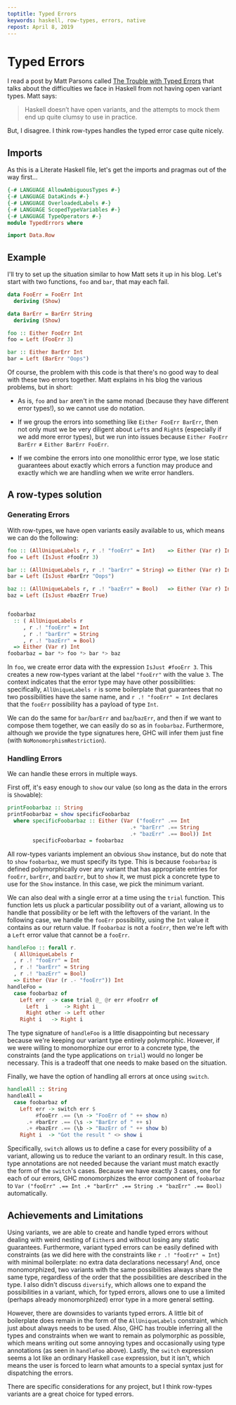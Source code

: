 ```yaml
---
toptitle: Typed Errors
keywords: haskell, row-types, errors, native
repost: April 8, 2019
---
```


# Typed Errors

I read a post by Matt Parsons called
[The Trouble with Typed Errors](https://www.parsonsmatt.org/2018/11/03/trouble_with_typed_errors.html)
that talks about the difficulties we face in Haskell
from not having open variant types.  Matt says:

> Haskell doesn’t have open variants, and the attempts to mock them end up quite
> clumsy to use in practice.

But, I disagree.  I think row-types handles the typed error case quite nicely.

## Imports

As this is a Literate Haskell file, let's get the imports and pragmas out of the
way first...

```haskell
{-# LANGUAGE AllowAmbiguousTypes #-}
{-# LANGUAGE DataKinds #-}
{-# LANGUAGE OverloadedLabels #-}
{-# LANGUAGE ScopedTypeVariables #-}
{-# LANGUAGE TypeOperators #-}
module TypedErrors where

import Data.Row
```

## Example

I'll try to set up the situation similar to how Matt sets it up in his blog.
Let's start with two functions, `foo` and `bar`, that may each fail.

```haskell
data FooErr = FooErr Int
  deriving (Show)

data BarErr = BarErr String
  deriving (Show)

foo :: Either FooErr Int
foo = Left (FooErr 3)

bar :: Either BarErr Int
bar = Left (BarErr "Oops")
```

Of course, the problem with this code is that there's no good way to deal with
these two errors together.  Matt explains in his blog the various problems, but
in short:

- As is, `foo` and `bar` aren't in the same monad (because they have different
  error types!), so we cannot use do notation.

- If we group the errors into something like `Either FooErr BarErr`, then not
  only must we be very diligent about `Left`s and `Right`s (especially if we add
  more error types), but we run into issues because `Either FooErr BarErr` ≠
  `Either BarErr FooErr`.

- If we combine the errors into one monolithic error type, we lose static
  guarantees about exactly which errors a function may produce and exactly which
  we are handling when we write error handlers.

## A row-types solution

### Generating Errors

With row-types, we have open variants easily available to us, which means we can
do the following:

```haskell
foo :: (AllUniqueLabels r, r .! "fooErr" ≈ Int)    => Either (Var r) Int
foo = Left (IsJust #fooErr 3)

bar :: (AllUniqueLabels r, r .! "barErr" ≈ String) => Either (Var r) Int
bar = Left (IsJust #barErr "Oops")

baz :: (AllUniqueLabels r, r .! "bazErr" ≈ Bool)   => Either (Var r) Int
baz = Left (IsJust #bazErr True)


foobarbaz
  :: ( AllUniqueLabels r
     , r .! "fooErr" ≈ Int
     , r .! "barErr" ≈ String
     , r .! "bazErr" ≈ Bool)
  => Either (Var r) Int
foobarbaz = bar *> foo *> bar *> baz
```

In `foo`, we create error data with the expression `IsJust #fooErr 3`.  This
creates a new row-types variant at the label `"fooErr"` with the value `3`.
The context indicates that the error type may have other possibilities:
specifically, `AllUniqueLabels r` is some boilerplate that guarantees that no
two possibilities have the same name, and `r .! "fooErr" ≈ Int` declares that
the `fooErr` possibility has a payload of type `Int`.

We can do the same for `bar`/`barErr` and `baz`/`bazErr`, and then if we want to
compose them together, we can easily do so as in `foobarbaz`.
Furthermore, although we provide the type signatures here, GHC will infer them
just fine (with `NoMonomorphismRestriction`).

### Handling Errors
We can handle these errors in multiple ways.

First off, it's easy enough to `show` our value (so long as the data in the errors
is `Show`able):

```haskell
printFoobarbaz :: String
printFoobarbaz = show specificFoobarbaz
  where specificFoobarbaz :: Either (Var ("fooErr" .== Int
                                       .+ "barErr" .== String
                                       .+ "bazErr" .== Bool)) Int
        specificFoobarbaz = foobarbaz
```

All row-types variants implement an obvious `Show` instance, but do note that to `show`
`foobarbaz`, we must specify its type.  This is because `foobarbaz` is defined
polymorphically over any variant that has appropriate entries for `fooErr`, `barErr`,
and `bazErr`, but to `show` it, we must pick a concrete type to use for the `Show`
instance.  In this case, we pick the minimum variant.

We can also deal with a single error at a time using the `trial` function.  This
function lets us pluck a particular possibility out of a variant, allowing us
to handle that possibility or be left with the leftovers of the variant.  In the
following case, we handle the `fooErr` possibility, using the `Int` value it
contains as our return value.  If `foobarbaz` is not a `fooErr`, then we're left
with a `Left` error value that cannot be a `fooErr`.

```haskell
handleFoo :: forall r.
  ( AllUniqueLabels r
  , r .! "fooErr" ≈ Int
  , r .! "barErr" ≈ String
  , r .! "bazErr" ≈ Bool)
  => Either (Var (r .- "fooErr")) Int
handleFoo =
  case foobarbaz of
    Left err  -> case trial @_ @r err #fooErr of
      Left  i     -> Right i
      Right other -> Left other
    Right i   -> Right i
```

The type signature of `handleFoo` is a little disappointing but necessary because
we're keeping our variant type entirely polymorphic.  However, if we were willing
to monomorphize our error to a concrete type, the constraints (and the type
applications on `trial`) would no longer be necessary.  This is a tradeoff that
one needs to make based on the situation.

Finally, we have the option of handling all errors at once using `switch`.

```haskell
handleAll :: String
handleAll =
  case foobarbaz of
    Left err -> switch err $
         #fooErr .== (\n -> "FooErr of " ++ show n)
      .+ #barErr .== (\s -> "BarErr of " ++ s)
      .+ #bazErr .== (\b -> "BazErr of " ++ show b)
    Right i  -> "Got the result " <> show i
```

Specifically, `switch` allows us to define a case for every possibility of a
variant, allowing us to reduce the variant to an ordinary result.  In this case,
type annotations are not needed because the variant must match exactly the form
of the `switch`'s cases.  Because we have exactly 3 cases, one for each of our
errors, GHC monomorphizes the error component of `foobarbaz` to
`Var ("fooErr" .== Int .+ "barErr" .== String .+ "bazErr" .== Bool)` automatically.


## Achievements and Limitations

Using variants, we are able to create and handle typed errors without dealing with
weird nesting of `Either`s and without losing any static guarantees.  Furthermore,
variant typed errors can be easily defined with constraints (as we did here with
the constraints like `r .! "fooErr" ≈ Int`) with minimal boilerplate: no extra
data declarations necessary!  And, once monomorphized, two variants with the same
possibilities always share the same type, regardless of the order that the
possibilities are described in the type.  I also didn't discuss `diversify`,
which allows one to expand the possibilities in a variant, which, for typed
errors, allows one to use a limited (perhaps already monomorphized) error type
in a more general setting.

However, there are downsides to variants typed errors.  A little bit of boilerplate
does remain in the form of the `AllUniqueLabels` constraint, which just about always
needs to be used.  Also, GHC has trouble inferring all the types and constraints
when we want to remain as polymorphic as possible, which means writing out some
annoying types and occasionally using type annotations (as seen in `handleFoo`
above).  Lastly, the `switch` expression seems a lot like an ordinary Haskell
`case` expression, but it isn't, which means the user is forced to learn what
amounts to a special syntax just for dispatching the errors.

There are specific considerations for any project, but I think row-types variants
are a great choice for typed errors.
